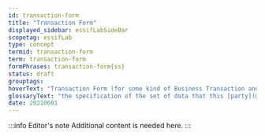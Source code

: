 ```yaml
---
id: transaction-form
title: "Transaction Form"
displayed_sidebar: essifLabSideBar
scopetag: essifLab
type: concept
termid: transaction-form
term: transaction-form
formPhrases: transaction-form{ss}
status: draft
grouptags:
hoverText: "Transaction Form (for some kind of Business Transaction and some Party): the specification of the set of data that this Party needs to (a) commit to a (proposed) Business Transaction of that kind, (b) fulfill its duties/Obligations and (c) escalate if necessary."
glossaryText: "the specification of the set of data that this [party](@) needs to (a) commit to a (proposed) [business transaction](transaction@) of that kind, (b) fulfill its duties/[obligation](@) and (c) escalate if necessary."
date: 20210601
---
```


:::info Editor's note
Additional content is needed here.
:::
